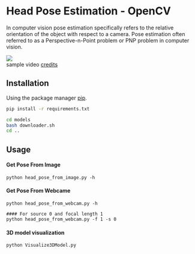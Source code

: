 # Head Pose Estimation - OpenCV

In computer vision pose estimation specifically refers to the relative orientation of the object with respect to a camera. Pose estimation often referred to as a Perspective-n-Point problem or PNP problem in computer vision.

![](sample.gif)<br>
sample video [credits](https://www.pexels.com/video/close-up-of-a-woman-showing-different-facial-expressions-3063839/)

## Installation

Using the package manager [pip](https://pip.pypa.io/en/stable/).

```bash
pip install -r requirements.txt
```
```bash
cd models
bash downloader.sh
cd ..
```
## Usage
#### Get Pose From Image
```
python head_pose_from_image.py -h
```
#### Get Pose From Webcame
```
python head_pose_from_webcam.py -h

#### For source 0 and focal length 1
python head_pose_from_webcam.py -f 1 -s 0
```
#### 3D model visualization
```
python Visualize3DModel.py
```
